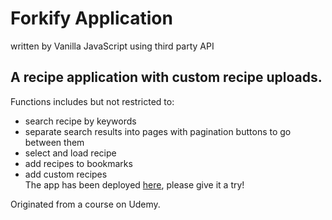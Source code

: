 # Forkify Application

written by Vanilla JavaScript using third party API

## A recipe application with custom recipe uploads.

Functions includes but not restricted to:

- search recipe by keywords
- separate search results into pages with pagination buttons to go between them
- select and load recipe
- add recipes to bookmarks
- add custom recipes  
  The app has been deployed [here](https://forkify-alench.netlify.app/), please give it a try!

Originated from a course on Udemy.
